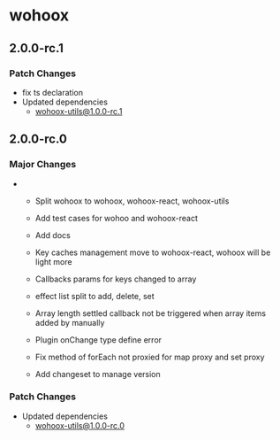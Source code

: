 # wohoox

## 2.0.0-rc.1

### Patch Changes

- fix ts declaration
- Updated dependencies
  - wohoox-utils@1.0.0-rc.1

## 2.0.0-rc.0

### Major Changes

- - Split wohoox to wohoox, wohoox-react, wohoox-utils
  - Add test cases for wohoo and wohoox-react
  - Add docs

  - Key caches management move to wohoox-react, wohoox will be light more
  - Callbacks params for keys changed to array

  - effect list split to add, delete, set

  - Array length settled callback not be triggered when array items added by manually
  - Plugin onChange type define error
  - Fix method of forEach not proxied for map proxy and set proxy

  - Add changeset to manage version

### Patch Changes

- Updated dependencies
  - wohoox-utils@1.0.0-rc.0
